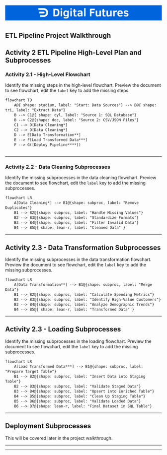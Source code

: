 # ![Digital Futures Academy](https://github.com/digital-futures-academy/DataScienceMasterResources/blob/main/Resources/datascience-notebook-header.png?raw=true)

## ETL Pipeline Project Walkthrough

## Activity 2 ETL Pipeline High-Level Plan and Subprocesses

### Activity 2.1 - High-Level Flowchart

Identify the missing steps in the high-level flowchart.  Preview the document to see flowchart, edit the `label` key to add the missing steps.

```mermaid
flowchart TD
    A@{ shape: stadium, label: "Start: Data Sources"} --> B@{ shape: tri, label: "Extract Data"}
    B --> C1@{ shape: cyl, label: "Source 1: SQL Database"}
    B --> C2@{shape: doc, label: "Source 2: CSV/JSON Files"}
    C1 --> D[Data Cleaning*]
    C2 --> D[Data Cleaning*]
    D --> E[Data Transformation**]
    E --> F[Load Transformed Data***]
    F --> G([Deploy Pipeline****])
    

```

---

### Activity 2.2 - Data Cleaning Subprocesses

Identify the missing subprocesses in the data cleaning flowchart.  Preview the document to see flowchart, edit the `label` key to add the missing subprocesses.

```mermaid
flowchart LR
    A[Data Cleaning*] --> B1@{shape: subproc, label: "Remove Duplicates"}
    B1 --> B2@{shape: subproc, label: "Handle Missing Values"}
    B2 --> B3@{shape: subproc, label: "Standardize Formats"}
    B3 --> B4@{shape: subproc, label: "Filter Invalid Data"}
    B4 --> B5@{ shape: lean-r, label: "Cleaned Data" }
```

---

## Activity 2.3 - Data Transformation Subprocesses

Identify the missing subprocesses in the data transformation flowchart.  Preview the document to see flowchart, edit the `label` key to add the missing subprocesses.

```mermaid
flowchart LR
    A[Data Transformation**] --> B1@{shape: subproc, label: "Merge Data"}
    B1 --> B2@{shape: subproc, label: "Calculate Spending Metrics"}
    B2 --> B3@{shape: subproc, label: "Identify High-Value Customers"}
    B3 --> B4@{shape: subproc, label: "Analyze Demographic Trends"}
    B4 --> B5@{ shape: lean-r, label: "Transformed Data" }
```

---

## Activity 2.3 - Loading Subprocesses

Identify the missing subprocesses in the loading flowchart.  Preview the document to see flowchart, edit the `label` key to add the missing subprocesses.

```mermaid
flowchart LR
    A[Load Transformed Data***] --> B1@{shape: subproc, label: "Prepare Target Table"}
    B1 --> B2@{shape: subproc, label: "Insert Data into Staging Table"}
    B2 --> B3@{shape: subproc, label: "Validate Staged Data"}
    B3 --> B4@{shape: subproc, label: "Upsert into Enriched Table"}
    B4 --> B5@{shape: subproc, label: "Clean Up Staging Table"}
    B5 --> B6@{shape: subproc, label: "Validate Loaded Data"}
    B6 --> B7@{shape: lean-r, label: "Final Dataset in SQL Table"}
```

---

## Deployment Subprocesses

This will be covered later in the project walkthrough.

---

---
